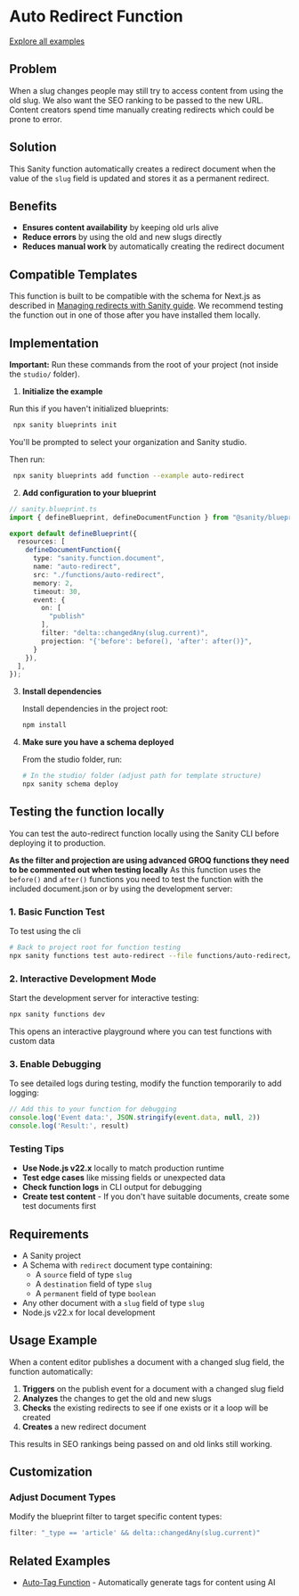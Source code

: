 # Auto Redirect Function

[Explore all examples](https://github.com/sanity-io/sanity/tree/main/examples)

## Problem

When a slug changes people may still try to access content from using the old slug. We also want the SEO ranking to be passed to the new URL. Content creators spend time manually creating redirects which could be prone to error.

## Solution


This Sanity function automatically creates a redirect document when the value of the `slug` field is updated and stores it as a permanent redirect. 

## Benefits

- **Ensures content availability** by keeping old urls alive
- **Reduce errors** by using the old and new slugs directly
- **Reduces manual work** by automatically creating the redirect document

## Compatible Templates

This function is built to be compatible with the schema for Next.js as described in [Managing redirects with Sanity guide](https://www.sanity.io/guides/managing-redirects-with-sanity#d012060db974). We recommend testing the function out in one of those after you have installed them locally.


## Implementation

<!-- 
BEST PRACTICE:
- Provide step-by-step instructions
- Include all necessary code snippets
- Use proper syntax highlighting for code blocks
- Test instructions to ensure they work
- Include both CLI commands and configuration examples
- Specify correct working directories for monorepo templates
- Include function dependency installation
-->

**Important:** Run these commands from the root of your project (not inside the `studio/` folder).

1. **Initialize the example**

  Run this if you haven't initialized blueprints:

  ```bash
   npx sanity blueprints init
  ```

  You'll be prompted to select your organization and Sanity studio.

  Then run:

  ```bash
   npx sanity blueprints add function --example auto-redirect
  ```

2. **Add configuration to your blueprint**

  ```ts
  // sanity.blueprint.ts
  import { defineBlueprint, defineDocumentFunction } from "@sanity/blueprints";

  export default defineBlueprint({
    resources: [
      defineDocumentFunction({
        type: "sanity.function.document",
        name: "auto-redirect",
        src: "./functions/auto-redirect",
        memory: 2,
        timeout: 30,
        event: {
          on: [
            "publish"
          ],
          filter: "delta::changedAny(slug.current)",
          projection: "{'before': before(), 'after': after()}",
        }
      }),
    ],
  });
   ```

3. **Install dependencies**

   Install dependencies in the project root:

   ```bash
   npm install
   ```

4. **Make sure you have a schema deployed**

   From the studio folder, run:

   ```bash
   # In the studio/ folder (adjust path for template structure)
   npx sanity schema deploy
   ```

## Testing the function locally

You can test the auto-redirect function locally using the Sanity CLI before deploying it to production.

**As the filter and projection are using advanced GROQ functions they need to be commented out when testing locally**
As this function uses the `before()` and `after()` functions you need to test the function with the included document.json or by using the development server:

### 1. Basic Function Test

To test using the cli

```bash
# Back to project root for function testing
npx sanity functions test auto-redirect --file functions/auto-redirect/document.json --with-user-token
```

### 2. Interactive Development Mode

Start the development server for interactive testing:

```bash
npx sanity functions dev
```

This opens an interactive playground where you can test functions with custom data


### 3. Enable Debugging

To see detailed logs during testing, modify the function temporarily to add logging:

```typescript
// Add this to your function for debugging
console.log('Event data:', JSON.stringify(event.data, null, 2))
console.log('Result:', result)
```

### Testing Tips

- **Use Node.js v22.x** locally to match production runtime
- **Test edge cases** like missing fields or unexpected data
- **Check function logs** in CLI output for debugging
- **Create test content** - If you don't have suitable documents, create some test documents first

## Requirements

- A Sanity project
- A Schema with `redirect` document type containing:
  - A `source` field of type `slug`
  - A `destination` field of type `slug`
  - A `permanent` field of type `boolean`
- Any other document with a `slug` field of type `slug`
- Node.js v22.x for local development

## Usage Example

When a content editor publishes a document with a changed slug field, the function automatically:

1. **Triggers** on the publish event for a document with a changed slug field
2. **Analyzes** the changes to get the old and new slugs
3. **Checks** the existing redirects to see if one exists or it a loop will be created
4. **Creates** a new redirect document 

This results in SEO rankings being passed on and old links still working.

## Customization

### Adjust Document Types

Modify the blueprint filter to target specific content types:

```typescript
filter: "_type == 'article' && delta::changedAny(slug.current)"
```


## Related Examples

- [Auto-Tag Function](../auto-tag/README.md) - Automatically generate tags for content using AI
